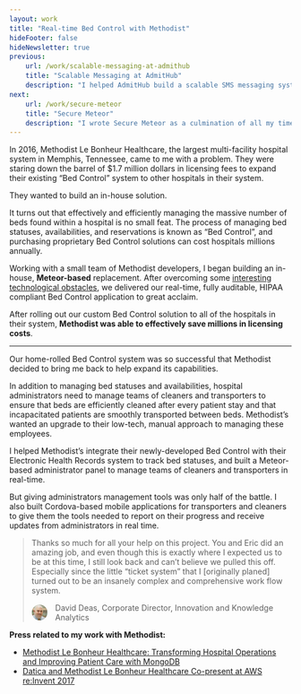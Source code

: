 ```yaml
---
layout: work
title: "Real-time Bed Control with Methodist"
hideFooter: false
hideNewsletter: true
previous:
    url: /work/scalable-messaging-at-admithub
    title: "Scalable Messaging at AdmitHub"
    description: "I helped AdmitHub build a scalable SMS messaging system that allowed them to increase the size their user base by a factor of ten and quadruple their average user engagement rates."
next:
    url: /work/secure-meteor
    title: "Secure Meteor"
    description: "I wrote Secure Meteor as a culmination of all my time spent evangelizing Meteor security and helping teams to better secure their applications."
---
```


In 2016, Methodist Le Bonheur Healthcare, the largest multi-facility hospital system in Memphis, Tennessee, came to me with a problem. They were staring down the barrel of $1.7 million dollars in licensing fees to expand their existing “Bed Control” system to other hospitals in their system.

They wanted to build an in-house solution.

It turns out that effectively and efficiently managing the massive number of beds found within a hospital is no small feat. The process of managing bed statuses, availabilities, and reservations is known as “Bed Control”, and purchasing proprietary Bed Control solutions can cost hospitals millions annually.

Working with a small team of Methodist developers, I began building an in-house, __Meteor-based__ replacement. After overcoming some [interesting technological obstacles](/blog/2016/04/18/blaze-meets-clusterizejs/), we delivered our real-time, fully auditable, HIPAA compliant Bed Control application to great acclaim.

After rolling out our custom Bed Control solution to all of the hospitals in their system, __Methodist was able to effectively save millions in licensing costs__.


---- 

Our home-rolled Bed Control system was so successful that Methodist decided to bring me back to help expand its capabilities.

In addition to managing bed statuses and availabilities, hospital administrators need to manage teams of cleaners and transporters to ensure that beds are efficiently cleaned after every patient stay and that incapacitated patients are smoothly transported between beds. Methodist’s wanted an upgrade to their low-tech, manual approach to managing these employees.

I helped Methodist’s integrate their newly-developed Bed Control with their Electronic Health Records system to track bed statuses, and built a Meteor-based administrator panel to manage teams of cleaners and transporters in real-time.

But giving administrators management tools was only half of the battle. I also built Cordova-based mobile applications for transporters and cleaners to give them the tools needed to report on their progress and receive updates from administrators in real time.

> Thanks so much for all your help on this project. You and Eric did an amazing job, and even though this is exactly where I expected us to be at this time, I still look back and can’t believe we pulled this off. Especially since the little “ticket system” that I [originally planed] turned out to be an insanely complex and comprehensive work flow system.<span style="display: flex; align-items: center; margin: 1em 0;"><img src="/img/david.jpg" style="width: 2em; border-radius: 2em; margin: 0 1em 0 0;"/> David Deas, Corporate Director, Innovation and Knowledge Analytics</span>

__Press related to my work with Methodist:__

- [Methodist Le Bonheur Healthcare: Transforming Hospital Operations and Improving Patient Care with MongoDB](https://www.mongodb.com/blog/post/methodist-le-bonheur-healthcare-transforming-hospital-operations-with-mongodb)
- [Datica and Methodist Le Bonheur Healthcare Co-present at AWS re:Invent 2017](https://datica.com/press-release/datica-methodist-lebonheur-healthcare-copresent-aws-re-invent-2017/)
